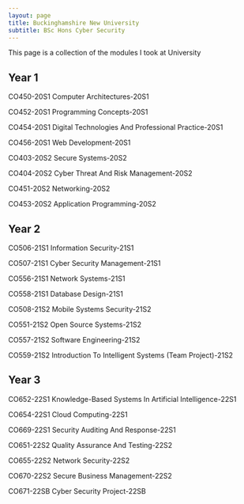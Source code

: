 ```yaml
---
layout: page
title: Buckinghamshire New University
subtitle: BSc Hons Cyber Security
---
```


This page is a collection of the modules I took at University

## Year 1

CO450-20S1 Computer Architectures-20S1

CO452-20S1 Programming Concepts-20S1

CO454-20S1 Digital Technologies And Professional Practice-20S1

CO456-20S1 Web Development-20S1

CO403-20S2 Secure Systems-20S2

CO404-20S2 Cyber Threat And Risk Management-20S2

CO451-20S2 Networking-20S2

CO453-20S2 Application Programming-20S2

## Year 2

CO506-21S1 Information Security-21S1

CO507-21S1 Cyber Security Management-21S1

CO556-21S1 Network Systems-21S1

CO558-21S1 Database Design-21S1

CO508-21S2 Mobile Systems Security-21S2

CO551-21S2 Open Source Systems-21S2

CO557-21S2 Software Engineering-21S2

CO559-21S2 Introduction To Intelligent Systems (Team Project)-21S2

## Year 3

CO652-22S1 Knowledge-Based Systems In Artificial Intelligence-22S1

CO654-22S1 Cloud Computing-22S1

CO669-22S1 Security Auditing And Response-22S1

CO651-22S2 Quality Assurance And Testing-22S2

CO655-22S2 Network Security-22S2

CO670-22S2 Secure Business Management-22S2

CO671-22SB Cyber Security Project-22SB
